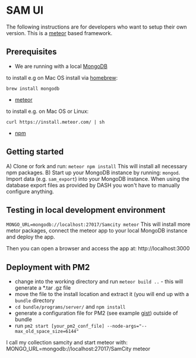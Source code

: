 # SAM UI 

The following instructions are for developers who want to setup their own version. This is a [meteor](https://www.meteor.com/) based framework.

## Prerequisites

* We are running with a local [MongoDB](https://docs.mongodb.org/manual/installation/)

to install e.g on Mac OS install via [homebrew](http://brew.sh/):

`brew install mongodb`

* [meteor](https://www.meteor.com/install)

to install e.g. on Mac OS or Linux:

`curl https://install.meteor.com/ | sh`

* [npm](https://www.npmjs.com/get-npm)


## Getting started

A) Clone or fork and run: `meteor npm install` This will install all necessary npm packages.
B) Start up your MongoDB instance by running: `mongod`. Import data (e.g. `sam_export`) into your MongoDB instance. When using the database export files as provided by DASH you won't have to manually configure anything.


## Testing in local development environment

`MONGO_URL=mongodb://localhost:27017/Samcity meteor`
This will install more metor packages, connect the meteor app to your local MongoDB instance and deploy the app.

Then you can open a browser and access the app at: http://localhost:3000

## Deployment with PM2

* change into the working directory and run `meteor build ..` - this will generate a *.tar .gz file
* move the file to the install location and extract it (you will end up with a `bundle` directory
* `cd bundle/programs/server/` and `npm install`
* generate a configuration file for PM2 (see example [gist](https://gist.github.com/fcbee3b520b4fdf97552.git)) outside of bundle
* run `pm2 start [your_pm2_conf_file] --node-args="--max_old_space_size=6144"`



I call my collection samcity and start meteor with:
MONGO_URL=mongodb://localhost:27017/SamCity meteor
